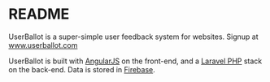 README
======
UserBallot is a super-simple user feedback system for websites. Signup at www.userballot.com

UserBallot is built with [AngularJS](https://angularjs.org/) on the front-end, and a [Laravel PHP](http://laravel.com/) stack on the back-end. Data is stored in [Firebase](https://www.firebase.com/).

